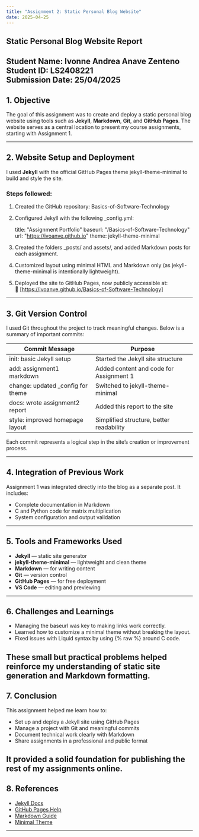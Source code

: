 ```yaml
---
title: "Assignment 2: Static Personal Blog Website"
date: 2025-04-25
---
```

## Static Personal Blog Website Report

**Student Name**: Ivonne Andrea Anave Zenteno  
**Student ID**: LS2408221  
**Submission Date**: 25/04/2025  
---
## 1. Objective

The goal of this assignment was to create and deploy a static personal blog website using tools such as **Jekyll**, **Markdown**, **Git**, and **GitHub Pages**. The website serves as a central location to present my course assignments, starting with Assignment 1.

---
## 2. Website Setup and Deployment

I used **Jekyll** with the official GitHub Pages theme jekyll-theme-minimal to build and style the site.

### Steps followed:

1. Created the GitHub repository: Basics-of-Software-Technology
2. Configured Jekyll with the following _config.yml:

   title: "Assignment Portfolio"
   baseurl: "/Basics-of-Software-Technology"
   url: "https://ivoanve.github.io"
   theme: jekyll-theme-minimal
3. Created the folders _posts/ and assets/, and added Markdown posts for each assignment.
4. Customized layout using minimal HTML and Markdown only (as jekyll-theme-minimal is intentionally lightweight).
5. Deployed the site to GitHub Pages, now publicly accessible at:  
   🔗 [https://ivoanve.github.io/Basics-of-Software-Technology]
---
## 3. Git Version Control

I used Git throughout the project to track meaningful changes. Below is a summary of important commits:

| Commit Message                        | Purpose                                     |
|--------------------------------------|---------------------------------------------|
| init: basic Jekyll setup           | Started the Jekyll site structure           |
| add: assignment1 markdown          | Added content and code for Assignment 1     |
| change: updated _config for theme  | Switched to jekyll-theme-minimal            |
| docs: wrote assignment2 report     | Added this report to the site               |
| style: improved homepage layout    | Simplified structure, better readability    |

Each commit represents a logical step in the site’s creation or improvement process.

---
## 4. Integration of Previous Work

Assignment 1 was integrated directly into the blog as a separate post. It includes:

- Complete documentation in Markdown  
- C and Python code for matrix multiplication  
- System configuration and output validation  
---
## 5. Tools and Frameworks Used

- **Jekyll** — static site generator  
- **jekyll-theme-minimal** — lightweight and clean theme  
- **Markdown** — for writing content  
- **Git** — version control  
- **GitHub Pages** — for free deployment  
- **VS Code** — editing and previewing  
---
## 6. Challenges and Learnings

- Managing the baseurl was key to making links work correctly.  
- Learned how to customize a minimal theme without breaking the layout.  
- Fixed issues with Liquid syntax by using {% raw %} around C code.  

These small but practical problems helped reinforce my understanding of static site generation and Markdown formatting.
---
## 7. Conclusion

This assignment helped me learn how to:

- Set up and deploy a Jekyll site using GitHub Pages  
- Manage a project with Git and meaningful commits  
- Document technical work clearly with Markdown  
- Share assignments in a professional and public format  

It provided a solid foundation for publishing the rest of my assignments online.
---
## 8. References

- [Jekyll Docs](https://jekyllrb.com/docs/)  
- [GitHub Pages Help](https://pages.github.com/)  
- [Markdown Guide](https://www.markdownguide.org/)  
- [Minimal Theme](https://github.com/pages-themes/minimal)
---
